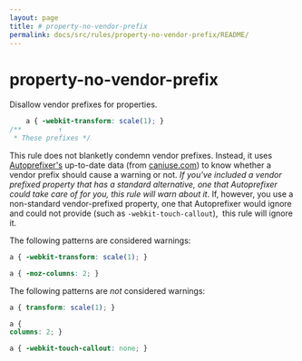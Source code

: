 ```yaml
---
layout: page
title: # property-no-vendor-prefix
permalink: docs/src/rules/property-no-vendor-prefix/README/
---
```


# property-no-vendor-prefix

Disallow vendor prefixes for properties.

```css
    a { -webkit-transform: scale(1); }
/**         ↑
 * These prefixes */
```

This rule does not blanketly condemn vendor prefixes.
Instead, it uses [Autoprefixer's](https://github.com/postcss/autoprefixer) up-to-date
data (from [caniuse.com](http://caniuse.com/)) to know whether a vendor prefix should
cause a warning or not.
*If you've included a vendor prefixed property that has a standard alternative,
one that Autoprefixer could take care of for you,
this rule will warn about it*.
If, however, you use a non-standard vendor-prefixed property,
one that Autoprefixer would ignore and could not provide (such as `-webkit-touch-callout`), 
this rule will ignore it.

The following patterns are considered warnings:

```css
a { -webkit-transform: scale(1); }
```

```css
a { -moz-columns: 2; }
```

The following patterns are *not* considered warnings:

```css
a { transform: scale(1); }
```

```css
a {
columns: 2; }
```

```css
a { -webkit-touch-callout: none; }
```
